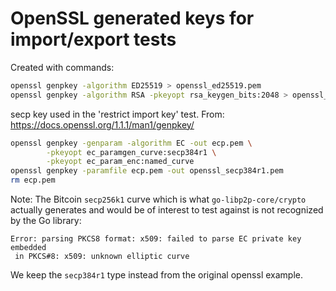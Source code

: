 # OpenSSL generated keys for import/export tests

Created with commands:

```bash
openssl genpkey -algorithm ED25519 > openssl_ed25519.pem
openssl genpkey -algorithm RSA -pkeyopt rsa_keygen_bits:2048 > openssl_rsa.pem
```

secp key used in the 'restrict import key' test.
From: https://docs.openssl.org/1.1.1/man1/genpkey/
```bash
openssl genpkey -genparam -algorithm EC -out ecp.pem \
        -pkeyopt ec_paramgen_curve:secp384r1 \
        -pkeyopt ec_param_enc:named_curve
openssl genpkey -paramfile ecp.pem -out openssl_secp384r1.pem
rm ecp.pem
```
Note: The Bitcoin `secp256k1` curve which is what `go-libp2p-core/crypto`
actually generates and would be of interest to test against is not
recognized by the Go library:
```
Error: parsing PKCS8 format: x509: failed to parse EC private key embedded
 in PKCS#8: x509: unknown elliptic curve
```
We keep the `secp384r1` type instead from the original openssl example.
